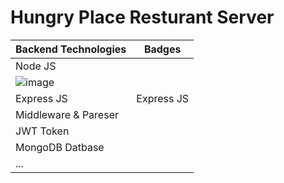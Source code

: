 # Hungry Place Resturant Server

| Backend Technologies      | Badges                |
|---------------------------|-----------------------|
|  Node JS                  |
![image]({https://img.shields.io/badge/Node%20js-339933?style=for-the-badge&logo=nodedotjs&logoColor=white})|
| Express JS                |Express JS             |
| Middleware & Pareser      |
| JWT Token                 |
| MongoDB Datbase           |
| ...                       |